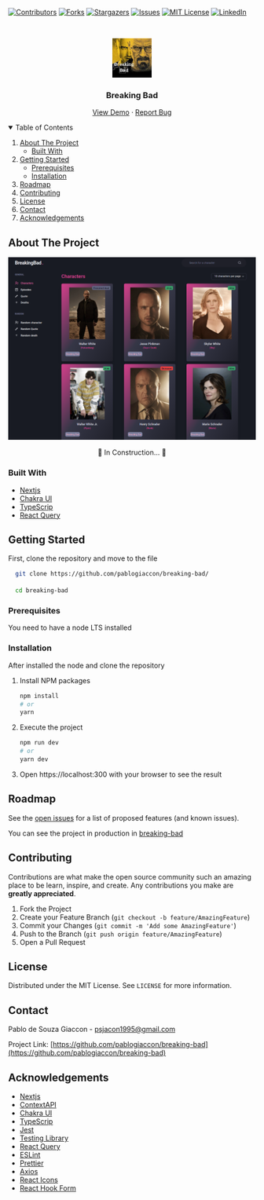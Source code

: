 [![Contributors][contributors-shield]][contributors-url]
[![Forks][forks-shield]][forks-url]
[![Stargazers][stars-shield]][stars-url]
[![Issues][issues-shield]][issues-url]
[![MIT License][license-shield]][license-url]
[![LinkedIn][linkedin-shield]][linkedin-url]



<!-- PROJECT LOGO -->
<br />
<p align="center">
  <a href="https://github.com/pablogiaccon/breaking-bad">
    <img src="github/images/logo.jpeg" alt="Logo" width="80" height="80">
  </a>

  <h3 align="center">Breaking Bad</h3>

  <p align="center">
    <a href="https://breaking-bad-challenge.vercel.app/">View Demo</a>
    ·
    <a href="https://github.com/pablogiaccon/breaking-bad/issues">Report Bug</a>
  </p>
</p>



<!-- TABLE OF CONTENTS -->
<details open="open">
  <summary>Table of Contents</summary>
  <ol>
    <li>
      <a href="#about-the-project">About The Project</a>
      <ul>
        <li><a href="#built-with">Built With</a></li>
      </ul>
    </li>
    <li>
      <a href="#getting-started">Getting Started</a>
      <ul>
        <li><a href="#prerequisites">Prerequisites</a></li>
        <li><a href="#installation">Installation</a></li>
      </ul>
    </li>
    <li><a href="#roadmap">Roadmap</a></li>
    <li><a href="#contributing">Contributing</a></li>
    <li><a href="#license">License</a></li>
    <li><a href="#contact">Contact</a></li>
    <li><a href="#acknowledgements">Acknowledgements</a></li>
  </ol>
</details>



<!-- ABOUT THE PROJECT -->
## About The Project

![Breaking Bad][product-screenshot]

<div align="center">
  🚧 In Construction... 🚧
</div>

### Built With
* [Nextjs](https://nextjs.org/)
* [Chakra UI](https://chakra-ui.com/)
* [TypeScrip](https://www.typescriptlang.org/)
* [React Query](https://react-query.tanstack.com/)



<!-- GETTING STARTED -->
## Getting Started

First, clone the repository and move to the file

```sh
  git clone https://github.com/pablogiaccon/breaking-bad/

  cd breaking-bad
```

### Prerequisites

You need to have a node LTS installed

### Installation

After installed the node and clone the repository

1. Install NPM packages
   ```sh
   npm install
   # or
   yarn
   ```
2. Execute the project
   ```sh
   npm run dev
   # or
   yarn dev
   ```
3. Open https://localhost:300 with your browser to see the result





<!-- ROADMAP -->
## Roadmap

See the [open issues](https://github.com/pablogiaccon/breaking-bad/issues) for a list of proposed features (and known issues).

You can see the project in production in [breaking-bad](https://breaking-bad-challenge.vercel.app/)



<!-- CONTRIBUTING -->
## Contributing

Contributions are what make the open source community such an amazing place to be learn, inspire, and create. Any contributions you make are **greatly appreciated**.

1. Fork the Project
2. Create your Feature Branch (`git checkout -b feature/AmazingFeature`)
3. Commit your Changes (`git commit -m 'Add some AmazingFeature'`)
4. Push to the Branch (`git push origin feature/AmazingFeature`)
5. Open a Pull Request



<!-- LICENSE -->
## License

Distributed under the MIT License. See `LICENSE` for more information.



<!-- CONTACT -->
## Contact

Pablo de Souza Giaccon - psjacon1995@gmail.com

Project Link: [https://github.com/pablogiaccon/breaking-bad](https://github.com/pablogiaccon/breaking-bad)



<!-- ACKNOWLEDGEMENTS -->
## Acknowledgements
* [Nextjs](https://nextjs.org/)
* [ContextAPI](https://pt-br.reactjs.org/docs/context.html)
* [Chakra UI](https://chakra-ui.com/)
* [TypeScrip](https://www.typescriptlang.org/)
* [Jest](https://jestjs.io/pt-BR/)
* [Testing Library](https://testing-library.com/)
* [React Query](https://react-query.tanstack.com/)
* [ESLint](https://eslint.org/)
* [Prettier](https://prettier.io/)
* [Axios](https://axios-http.com/docs/intro)
* [React Icons](https://react-icons.github.io/react-icons/)
* [React Hook Form](https://react-hook-form.com/)





<!-- MARKDOWN LINKS & IMAGES -->
<!-- https://www.markdownguide.org/basic-syntax/#reference-style-links -->
[contributors-shield]: https://img.shields.io/github/contributors/pablogiaccon/breaking-bad.svg?style=for-the-badge
[contributors-url]: https://github.com/pablogiaccon/breaking-bad/graphs/contributors
[forks-shield]: https://img.shields.io/github/forks/pablogiaccon/breaking-bad.svg?style=for-the-badge
[forks-url]: https://github.com/pablogiaccon/breaking-bad/network/members
[stars-shield]: https://img.shields.io/github/stars/pablogiaccon/breaking-bad.svg?style=for-the-badge
[stars-url]: https://github.com/pablogiaccon/breaking-bad/stargazers
[issues-shield]: https://img.shields.io/github/issues/pablogiaccon/breaking-bad.svg?style=for-the-badge
[issues-url]: https://github.com/pablogiaccon/breaking-bad/issues
[license-shield]: https://img.shields.io/github/license/pablogiaccon/breaking-bad.svg?style=for-the-badge
[license-url]: https://github.com/pablogiaccon/breaking-bad/blob/master/LICENSE.txt
[linkedin-shield]: https://img.shields.io/badge/-LinkedIn-black.svg?style=for-the-badge&logo=linkedin&colorB=555
[linkedin-url]: https://linkedin.com/in/pablogiaccon
[product-screenshot]: github/images/screenshot.png
